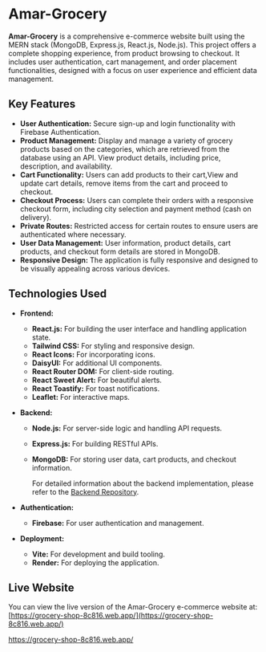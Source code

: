 # Amar-Grocery

**Amar-Grocery** is a comprehensive e-commerce website built using the MERN stack (MongoDB, Express.js, React.js, Node.js). This project offers a complete shopping experience, from product browsing to checkout. It includes user authentication, cart management, and order placement functionalities, designed with a focus on user experience and efficient data management.

## Key Features

- **User Authentication:** Secure sign-up and login functionality with Firebase Authentication.
- **Product Management:** Display and manage a variety of grocery products based on the categories, which are  retrieved from the database using an API. View product details, including price, description, and availability.
- **Cart Functionality:** Users can add products to their cart,View and update cart details, remove items from the cart and proceed to checkout.
- **Checkout Process:** Users can complete their orders with a responsive checkout form, including city selection and payment method (cash on delivery).
- **Private Routes:** Restricted access for certain routes to ensure users are authenticated where necessary.
- **User Data Management:** User information, product details, cart products, and checkout form details are stored in MongoDB.
- **Responsive Design:** The application is fully responsive and designed to be visually appealing across various devices.

## Technologies Used

- **Frontend:**
  - **React.js:** For building the user interface and handling application state.
  - **Tailwind CSS:** For styling and responsive design.
  - **React Icons:** For incorporating icons.
  - **DaisyUI:** For additional UI components.
  - **React Router DOM:** For client-side routing.
  - **React Sweet Alert:** For beautiful alerts.
  - **React Toastify:** For toast notifications.
  - **Leaflet:** For interactive maps.

- **Backend:**
  - **Node.js:** For server-side logic and handling API requests.
  - **Express.js:** For building RESTful APIs.
  - **MongoDB:** For storing user data, cart products, and checkout information.

    For detailed information about the backend implementation, please refer to the [Backend Repository](https://github.com/nusnishat/amar-grocery-shop-server).

- **Authentication:**
  - **Firebase:** For user authentication and management.

- **Deployment:**
  - **Vite:** For development and build tooling.
  - **Render:** For deploying the application.

## Live Website
You can view the live version of the Amar-Grocery e-commerce website at: [https://grocery-shop-8c816.web.app/](https://grocery-shop-8c816.web.app/)




https://grocery-shop-8c816.web.app/
